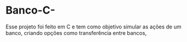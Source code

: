 # Banco-C-
Esse projeto foi feito em C e tem como objetivo simular as ações de um banco, criando opções como transferência entre bancos, 
